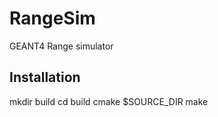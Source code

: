 # RangeSim
GEANT4 Range simulator

## Installation
  mkdir build
  cd build
  cmake $SOURCE_DIR
  make
